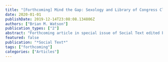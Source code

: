 ```yaml
---
title: "[Forthcoming] Mind the Gap: Sexology and Library of Congress Classification of Erotica, Pornography, Families and Children."
date: 2020-01-01
publishDate: 2019-12-14T23:08:08.134806Z
authors: ["Brian M. Watson"]
publication_types: ["2"]
abstract: "Forthcoming article in special issue of Social Text edited by Joan Lubin and Jeanne Vacchario discussing Class H and the placement of Erotica and Children."
featured: false
publication: "*Social Text*"
tags: ["forthcoming"]
categories: ["Articles"]
---
```


